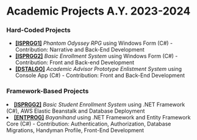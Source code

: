 # Academic Projects A.Y. 2023-2024
<h3>Hard-Coded Projects</h3>
<p> <ul>
  <li><a href ="https://github.com/bakuncwa/acad_proj-ay23-24/tree/main/FBTIS1B_Almirol-Ochotorena_FinalMP"><b>[ISPRGG1]</b></a> <i>Phantom Odyssey RPG</i> using Windows Form (C#) - Contribution: Narrative and Back-End Development</li>
  <li><a href ="https://github.com/bakuncwa/acad_proj-ay23-24/tree/main/ISPRGG2_FXTIS1B_MMP_ALMIROL_OCHOTORENA"><b>[ISPRGG2]</b></a> <i>Basic Enrollment System</i> using Windows Form (C#) - Contribution: Front and Back-end Development</li>
  <li><a href ="https://github.com/bakuncwa/acad_proj-ay23-24/tree/main/DSTALGO_FinalProject_Group-3"><b>[DSTALGO]</b></a> <i>Academic Advisor Prototype Enlistment System</i> using Console App (C#) - Contribution: Front and Back-End Development</li>
</p> </ul>
<h3>Framework-Based Projects</h3>
  <li><a href =""><b>[ISPRGG2]</b></a> <i>Basic Student Enrollment System</i> using .NET Framework (C#), AWS Elastic Beanstalk and Database Deployment</li>
  <li><a href ="https://github.com/bakuncwa/acad_proj-ay23-24/blob/main/ENTPROG_XTIS3_Almirol-Gamoras-Hacinas_Bayanihand.zip"><b>[ENTPROG]</b></a> <i>Bayanihand</i> using .NET Framework and Entity Framework Core (C#) - Contribution: Authentication, Authorization, Database Migrations, Handyman Profile, Front-End Development</li>
